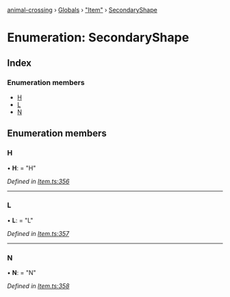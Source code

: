 [animal-crossing](../README.md) › [Globals](../globals.md) › ["Item"](../modules/_item_.md) › [SecondaryShape](_item_.secondaryshape.md)

# Enumeration: SecondaryShape

## Index

### Enumeration members

* [H](_item_.secondaryshape.md#h)
* [L](_item_.secondaryshape.md#l)
* [N](_item_.secondaryshape.md#n)

## Enumeration members

###  H

• **H**: = "H"

*Defined in [Item.ts:356](https://github.com/Norviah/animal-crossing/blob/18dc317/module/types/Item.ts#L356)*

___

###  L

• **L**: = "L"

*Defined in [Item.ts:357](https://github.com/Norviah/animal-crossing/blob/18dc317/module/types/Item.ts#L357)*

___

###  N

• **N**: = "N"

*Defined in [Item.ts:358](https://github.com/Norviah/animal-crossing/blob/18dc317/module/types/Item.ts#L358)*
